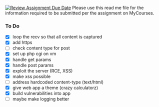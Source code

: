 [![Review Assignment Due Date](https://classroom.github.com/assets/deadline-readme-button-24ddc0f5d75046c5622901739e7c5dd533143b0c8e959d652212380cedb1ea36.svg)](https://classroom.github.com/a/sTwDFqBw)
Please use this read me file for the information required to be submitted per the assignment on MyCourses.


### To Do
- [x] loop the recv so that all content is captured
- [x] add https
- [ ] check content type for post
- [x] set up php cgi on vm
- [x] handle get params
- [x] handle post params
- [x] exploit the server (RCE, XSS)
- [x] make xss possible
- [ ] address hardcoded content-type (text/html)
- [x] give web app a theme (crazy calculatorz)
- [x] build vulnerabilities into app
- [ ] maybe make logging better